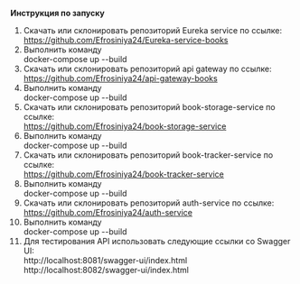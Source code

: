 **Инструкция по запуску**  
1. Скачать или склонировать репозиторий Eureka service по ссылке:  
    https://github.com/Efrosiniya24/Eureka-service-books  
2. Выполнить команду  
   docker-compose up --build  
3. Скачать или склонировать репозиторий api gateway по ссылке:  
   https://github.com/Efrosiniya24/api-gateway-books  
4. Выполнить команду  
   docker-compose up --build  
5. Скачать или склонировать репозиторий book-storage-service по ссылке:  
   https://github.com/Efrosiniya24/book-storage-service  
6. Выполнить команду  
   docker-compose up --build  
7. Скачать или склонировать репозиторий book-tracker-service по ссылке:  
   https://github.com/Efrosiniya24/book-tracker-service  
8. Выполнить команду    
   docker-compose up --build  
9. Скачать или склонировать репозиторий auth-service по ссылке:  
   https://github.com/Efrosiniya24/auth-service  
10. Выполнить команду    
    docker-compose up --build  
11. Для тестирования API использовать следующие ссылки со Swagger UI:  
    http://localhost:8081/swagger-ui/index.html  
    http://localhost:8082/swagger-ui/index.html
